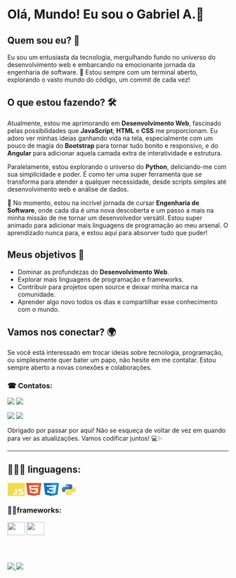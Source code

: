 
# Olá, Mundo! Eu sou o Gabriel A.🌟

## Quem sou eu? 🤔
Eu sou um entusiasta da tecnologia, mergulhando fundo no universo do desenvolvimento web e embarcando na emocionante jornada da engenharia de software. 🚀 Estou sempre com um terminal aberto, explorando o vasto mundo do código, um commit de cada vez!

## O que estou fazendo? 🛠️
Atualmente, estou me aprimorando em **Desenvolvimento Web**, fascinado pelas possibilidades que **JavaScript**, **HTML** e **CSS** me proporcionam. Eu adoro ver minhas ideias ganhando vida na tela, especialmente com um pouco de magia do **Bootstrap** para tornar tudo bonito e responsivo, e do **Angular** para adicionar aquela camada extra de interatividade e estrutura.

Paralelamente, estou explorando o universo do **Python**, deliciando-me com sua simplicidade e poder. É como ter uma super ferramenta que se transforma para atender a qualquer necessidade, desde scripts simples até desenvolvimento web e análise de dados.

🌱 No momento, estou na incrível jornada de cursar **Engenharia de Software**, onde cada dia é uma nova descoberta e um passo a mais na minha missão de me tornar um desenvolvedor versátil. Estou super animado para adicionar mais linguagens de programação ao meu arsenal. O aprendizado nunca para, e estou aqui para absorver tudo que puder!

## Meus objetivos 🎯
- Dominar as profundezas do **Desenvolvimento Web**.
- Explorar mais linguagens de programação e frameworks.
- Contribuir para projetos open source e deixar minha marca na comunidade.
- Aprender algo novo todos os dias e compartilhar esse conhecimento com o mundo.

## Vamos nos conectar? 🌍
Se você está interessado em trocar ideias sobre tecnologia, programação, ou simplesmente quer bater um papo, não hesite em me contatar. Estou sempre aberto a novas conexões e colaborações.

### ☎ Contatos:
<div> 
  <a href="https://instagram.com/gabriel._.alves61" target="_blank"><img src="https://img.shields.io/badge/-Instagram-%23E4405F?style=for-the-badge&logo=instagram&logoColor=white" target="_blank"></a>
  <a href = "mailto:g.alvesdearaujo06@gmail.com"><img src="https://img.shields.io/badge/-Gmail-%23333?style=for-the-badge&logo=gmail&logoColor=white" target="_blank"></a>

  <a href="https://stackoverflow.com/users/23182994/gabriel-alves-de-araujo" target="_blank"><img src="https://img.shields.io/badge/Stack_Overflow-FE7A16?style=for-the-badge&logo=stack-overflow&logoColor=white" target="_blank"></a>
  <a href="https://www.linkedin.com/in/gabriel-alves-de-araujo-2a6607225/" target="_blank"><img src="https://img.shields.io/badge/LinkedIn-0077B5?style=for-the-badge&logo=linkedin&logoColor=white" target="_blank"></a>
</div>

Obrigado por passar por aqui! Não se esqueça de voltar de vez em quando para ver as atualizações. Vamos codificar juntos! 💻✨

<hr backgroud-color="purple"></hr>

## 👨🏽‍💻 linguagens:
  
  <img align="center" height="30" width="40" src="https://raw.githubusercontent.com/devicons/devicon/master/icons/javascript/javascript-plain.svg"><img align="center" alt="HTML" height="30" width="40" src="https://raw.githubusercontent.com/devicons/devicon/master/icons/html5/html5-original.svg"><img align="center" alt="Rafa-CSS" height="30" width="40" src="https://raw.githubusercontent.com/devicons/devicon/master/icons/css3/css3-original.svg"><img align="center" alt="Python" height="30" width="40" src="https://raw.githubusercontent.com/devicons/devicon/master/icons/python/python-original.svg">

### 🐱‍🚀frameworks:
  <img align="center" height="30" width="40" src="https://cdn.jsdelivr.net/gh/devicons/devicon@latest/icons/angular/angular-original.svg"/> <img align="center" height="30" width="40" src="https://cdn.jsdelivr.net/gh/devicons/devicon@latest/icons/bootstrap/bootstrap-original.svg"/>
          
          
   <br><br>
<div align="left">
 <a href="https://github.com/CODEbugging3000/">
  <img height="150px" src="https://github-readme-stats.vercel.app/api/top-langs/?username=CODEbugging3000&layout=compact&theme=dark" style"max-width: 50%;"/>
 </a>

<a href="https://github.com/CODEbugging3000/">
  <img height="150px" src="https://github-readme-stats.vercel.app/api?username=CODEbugging3000&show_icons=true&theme=dark"/>
</a>
</div>

